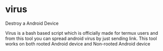 # virus
Destroy a Android Device 


Virus is a bash based script which is officially made for termux users and from this tool you can spread android virus by just sending link. This tool works on both rooted Android device and Non-rooted Android device
